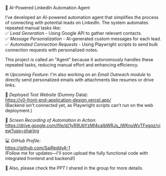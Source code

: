🚀 AI-Powered LinkedIn Automation Agent  

I’ve developed an AI-powered automation agent that simplifies the process of connecting with potential leads on LinkedIn. The system automates repeated manual tasks like:  
✅ *Lead Generation* - Using Google API to gather relevant contacts.  
✅ *Message Personalization* - AI-generated custom messages for each lead.  
✅ *Automated Connection Requests* - Using Playwright scripts to send bulk connection requests with personalized notes.  

This project is called an "Agent" because it autonomously handles these repeated tasks, reducing manual effort and enhancing efficiency.  

✉ *Upcoming Feature:* I'm also working on an *Email Outreach module* to directly send personalized emails with attachments like resumes or drive links.  

🔗 *Deployed Test Website* (Dummy Data):  
https://v0-front-end-application-design.vercel.app/  
(Backend isn't connected yet, as Playwright scripts can’t run on the web deployment.)  

📂 *Screen Recording of Automation in Action:*  
https://drive.google.com/file/d/1yR9UbYzMl4caIbWRJs_iWKnuWvTFxgqz/view?usp=sharing  

💻 *GitHub Profile:*  
https://github.com/SaiReddyA-1  
(Follow me for updates—I'll soon upload the fully functional code with integrated frontend and backend!)  

📄 Also, please check the *PPT* I shared in the group for more details.
